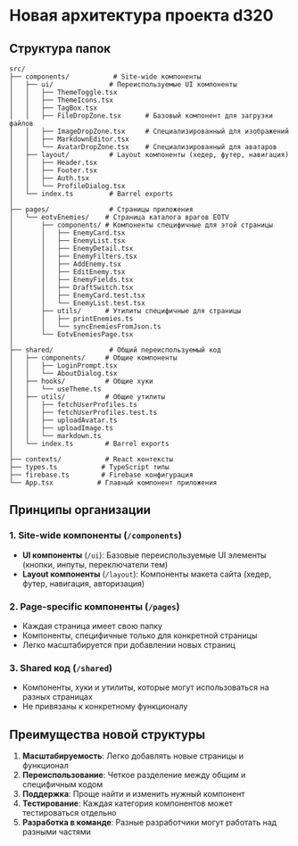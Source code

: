 # Новая архитектура проекта d320

## Структура папок

```
src/
├── components/           # Site-wide компоненты
│   ├── ui/              # Переиспользуемые UI компоненты
│   │   ├── ThemeToggle.tsx
│   │   ├── ThemeIcons.tsx
│   │   ├── TagBox.tsx
│   │   ├── FileDropZone.tsx      # Базовый компонент для загрузки файлов
│   │   ├── ImageDropZone.tsx     # Специализированный для изображений
│   │   ├── MarkdownEditor.tsx
│   │   └── AvatarDropZone.tsx    # Специализированный для аватаров
│   ├── layout/          # Layout компоненты (хедер, футер, навигация)
│   │   ├── Header.tsx
│   │   ├── Footer.tsx  
│   │   ├── Auth.tsx
│   │   └── ProfileDialog.tsx
│   └── index.ts         # Barrel exports
│
├── pages/               # Страницы приложения
│   └── eotvEnemies/    # Страница каталога врагов EOTV
│       ├── components/ # Компоненты специфичные для этой страницы
│       │   ├── EnemyCard.tsx
│       │   ├── EnemyList.tsx
│       │   ├── EnemyDetail.tsx
│       │   ├── EnemyFilters.tsx
│       │   ├── AddEnemy.tsx
│       │   ├── EditEnemy.tsx
│       │   ├── EnemyFields.tsx
│       │   ├── DraftSwitch.tsx
│       │   ├── EnemyCard.test.tsx
│       │   └── EnemyList.test.tsx
│       ├── utils/      # Утилиты специфичные для страницы
│       │   ├── printEnemies.ts
│       │   └── syncEnemiesFromJson.ts
│       └── EotvEnemiesPage.tsx
│
├── shared/              # Общий переиспользуемый код
│   ├── components/     # Общие компоненты
│   │   ├── LoginPrompt.tsx
│   │   └── AboutDialog.tsx
│   ├── hooks/          # Общие хуки
│   │   └── useTheme.ts
│   ├── utils/          # Общие утилиты
│   │   ├── fetchUserProfiles.ts
│   │   ├── fetchUserProfiles.test.ts
│   │   ├── uploadAvatar.ts
│   │   ├── uploadImage.ts
│   │   └── markdown.ts
│   └── index.ts        # Barrel exports
│
├── contexts/           # React контексты
├── types.ts           # TypeScript типы
├── firebase.ts        # Firebase конфигурация
└── App.tsx           # Главный компонент приложения
```

## Принципы организации

### 1. Site-wide компоненты (`/components`)
- **UI компоненты** (`/ui`): Базовые переиспользуемые UI элементы (кнопки, инпуты, переключатели тем)
- **Layout компоненты** (`/layout`): Компоненты макета сайта (хедер, футер, навигация, авторизация)

### 2. Page-specific компоненты (`/pages`)
- Каждая страница имеет свою папку
- Компоненты, специфичные только для конкретной страницы
- Легко масштабируется при добавлении новых страниц

### 3. Shared код (`/shared`)
- Компоненты, хуки и утилиты, которые могут использоваться на разных страницах
- Не привязаны к конкретному функционалу

## Преимущества новой структуры

1. **Масштабируемость**: Легко добавлять новые страницы и функционал
2. **Переиспользование**: Четкое разделение между общим и специфичным кодом
3. **Поддержка**: Проще найти и изменить нужный компонент
4. **Тестирование**: Каждая категория компонентов может тестироваться отдельно
5. **Разработка в команде**: Разные разработчики могут работать над разными частями
